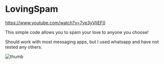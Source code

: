 # LovingSpam
https://www.youtube.com/watch?v=7ve3yVljEF0

This simple code allows you to spam your love to anyone you choose! 

Should work with most messaging apps, but I used whatsapp and have not tested any others.


![thumb](https://user-images.githubusercontent.com/65407421/201784779-8a7c9b15-5033-45e3-9207-0a59ff8114f4.JPG)
